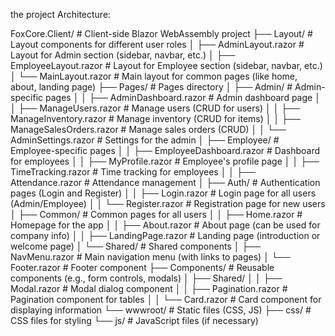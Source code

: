 ﻿the project Architecture:

FoxCore.Client/                  # Client-side Blazor WebAssembly project
├── Layout/                       # Layout components for different user roles
│   ├── AdminLayout.razor         # Layout for Admin section (sidebar, navbar, etc.)
│   ├── EmployeeLayout.razor      # Layout for Employee section (sidebar, navbar, etc.)
│   └── MainLayout.razor          # Main layout for common pages (like home, about, landing page)
├── Pages/                        # Pages directory
│   ├── Admin/                    # Admin-specific pages
│   │   ├── AdminDashboard.razor         # Admin dashboard page
│   │   ├── ManageUsers.razor           # Manage users (CRUD for users)
│   │   ├── ManageInventory.razor       # Manage inventory (CRUD for items)
│   │   ├── ManageSalesOrders.razor     # Manage sales orders (CRUD)
│   │   └── AdminSettings.razor         # Settings for the admin
│   ├── Employee/                  # Employee-specific pages
│   │   ├── EmployeeDashboard.razor     # Dashboard for employees
│   │   ├── MyProfile.razor            # Employee's profile page
│   │   ├── TimeTracking.razor         # Time tracking for employees
│   │   ├── Attendance.razor           # Attendance management
│   ├── Auth/                      # Authentication pages (Login and Register)
│   │   ├── Login.razor                  # Login page for all users (Admin/Employee)
│   │   └── Register.razor               # Registration page for new users
│   ├── Common/                     # Common pages for all users
│   │   ├── Home.razor                # Homepage for the app
│   │   ├── About.razor               # About page (can be used for company info)
│   │   ├── LandingPage.razor         # Landing page (introduction or welcome page)
│   └── Shared/                      # Shared components
│       ├── NavMenu.razor           # Main navigation menu (with links to pages)
│       └── Footer.razor            # Footer component
├── Components/                    # Reusable components (e.g., form controls, modals)
│   ├── Shared/
│   │   ├── Modal.razor              # Modal dialog component
│   │   ├── Pagination.razor         # Pagination component for tables
│   │   └── Card.razor               # Card component for displaying information
└── wwwroot/                       # Static files (CSS, JS)
    ├── css/                        # CSS files for styling
    └── js/                         # JavaScript files (if necessary)
